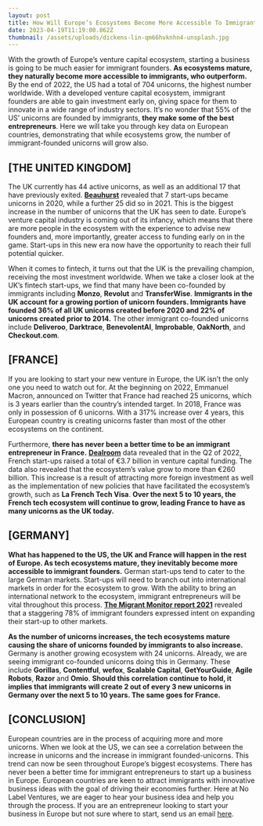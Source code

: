 ```yaml
---
layout: post
title: How Will Europe’s Ecosystems Become More Accessible To Immigrant Founders?
date: 2023-04-19T11:19:00.862Z
thumbnail: /assets/uploads/dickens-lin-qm66hvknhn4-unsplash.jpg
---
```

With the growth of Europe’s venture capital ecosystem, starting a business is going to be much easier for immigrant founders. **As ecosystems mature, they naturally become more accessible to immigrants, who outperform.** By the end of 2022, the US had a total of 704 unicorns, the highest number worldwide. With a developed venture capital ecosystem, immigrant founders are able to gain investment early on, giving space for them to innovate in a wide range of industry sectors. It’s no wonder that 55% of the US’ unicorns are founded by immigrants, **they make some of the best entrepreneurs**. Here we will take you through key data on European countries, demonstrating that while ecosystems grow, the number of immigrant-founded unicorns will grow also. 

## \[THE UNITED KINGDOM]

The UK currently has 44 active unicorns, as well as an additional 17 that have previously exited. **[Beauhurst](https://www.beauhurst.com/research/unicorn-companies/)** revealed that 7 start-ups became unicorns in 2020, while a further 25 did so in 2021. This is the biggest increase in the number of unicorns that the UK has seen to date. Europe’s venture capital industry is coming out of its infancy, which means that there are more people in the ecosystem with the experience to advise new founders and, more importantly, greater access to funding early on in the game. Start-ups in this new era now have the opportunity to reach their full potential quicker. 

When it comes to fintech, it turns out that the UK is the prevailing champion, receiving the most investment worldwide. When we take a closer look at the UK’s fintech start-ups, we find that many have been co-founded by immigrants including **Monzo**, **Revolut** and **TransferWise**. **Immigrants in the UK account for a growing portion of unicorn founders. Immigrants have founded 36% of all UK unicorns created before 2020 and 22% of unicorns created prior to 2014.** The other immigrant co-founded unicorns include **Deliveroo**, **Darktrace**, **BenevolentAI**, **Improbable**, **OakNorth**, and **Checkout.com**. 



## \[FRANCE]

If you are looking to start your new venture in Europe, the UK isn’t the only one you need to watch out for. At the beginning on 2022, Emmanuel Macron, announced on Twitter that France had reached 25 unicorns, which is 3 years earlier than the country’s intended target. In 2018, France was only in possession of 6 unicorns. With a 317% increase over 4 years, this European country is creating unicorns faster than most of the other ecosystems on the continent. 

Furthermore, **there has never been a better time to be an immigrant entrepreneur in France.** **[Dealroom](https://dealroom.co/blog/14th-of-july-the-french-tech-revolution)** data revealed that in the Q2 of 2022, French start-ups raised a total of €3.7 billion in venture capital funding. The data also revealed that the ecosystem’s value grow to more than €260 billion. This increase is a result of attracting more foreign investment as well as the implementation of new policies that have facilitated the ecosystem’s growth, such as **La French Tech Visa**. **Over the next 5 to 10 years, the French tech ecosystem will continue to grow, leading France to have as many unicorns as the UK today.** 



## \[GERMANY]

**What has happened to the US, the UK and France will happen in the rest of Europe. As tech ecosystems mature, they inevitably become more accessible to immigrant founders.** German start-ups tend to cater to the large German markets. Start-ups will need to branch out into international markets in order for the ecosystem to grow. With the ability to bring an international network to the ecosystem, immigrant entrepreneurs will be vital throughout this process. **[The Migrant Monitor report 2021](https://startupverband.de/fileadmin/startupverband/mediaarchiv/research/migrant_founders/mfm_2021_en.pdf)** revealed that a staggering 78% of immigrant founders expressed intent on expanding their start-up to other markets.

**As the number of unicorns increases, the tech ecosystems mature causing the share of unicorns founded by immigrants to also increase.** Germany is another growing ecosystem with 24 unicorns. Already, we are seeing immigrant co-founded unicorns doing this in Germany. These include **Gorillas**, **Contentful**, **wefox**, **Scalable Capital**, **GetYourGuide**, **Agile Robots**, **Razor** and **Omio**. **Should this correlation continue to hold, it implies that immigrants will create 2 out of every 3 new unicorns in Germany over the next 5 to 10 years. The same goes for France.**



## \[CONCLUSION]

European countries are in the process of acquiring more and more unicorns. When we look at the US, we can see a correlation between the increase in unicorns and the increase in immigrant founded-unicorns. This trend can now be seen throughout Europe’s biggest ecosystems. There has never been a better time for immigrant entrepreneurs to start up a business in Europe. European countries are keen to attract immigrants with innovative business ideas with the goal of driving their economies further. Here at No Label Ventures, we are eager to hear your business idea and help you through the process. If you are an entrepreneur looking to start your business in Europe but not sure where to start, send us an email [here](http://ramzi@nolabel.ventures/).